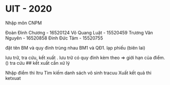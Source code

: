 # UIT - 2020
Nhập môn CNPM

Đoàn Đình Chương - 16520124
Võ Quang Luật - 15520459
Trương Văn Nguyên - 16520858
Đinh Đức Tâm - 15520755

đặt tên BM và quy đinh trùng nhau
BM1 và QĐ1. 
lạp phiếu (biên lai)

lưu trữ, tra cứu, kết xuất .
lưu trữ  có quy đinh kèm theo => 
giới hạn của điểm. ()
tra cứu ## kết xuất cần xử lý

Nhập điểm thi ltru 
Tìm kiếm danh sách võ sinh tracuu
Xuất kết quả thi ketxuat
